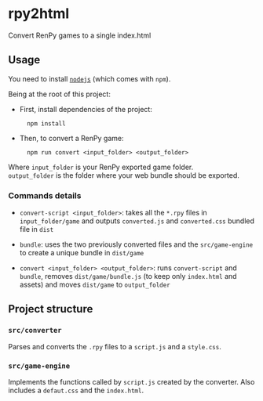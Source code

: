 # rpy2html

Convert RenPy games to a single index.html

## Usage

You need to install [`nodejs`](https://nodejs.org) (which comes with `npm`).

Being at the root of this project:

* First, install dependencies of the project: 

        npm install

* Then, to convert a RenPy game:

        npm run convert <input_folder> <output_folder>

Where `input_folder` is your RenPy exported game folder.  
`output_folder` is the folder where your web bundle should be exported.


### Commands details

* `convert-script <input_folder>`: takes all the `*.rpy` files in `input_folder/game` and outputs `converted.js` and `converted.css` bundled file in `dist`

* `bundle`: uses the two previously converted files and the `src/game-engine` to create a unique bundle in `dist/game`

* `convert <input_folder> <output_folder>`: runs `convert-script` and `bundle`, removes `dist/game/bundle.js` (to keep only `index.html` and assets) and moves `dist/game` to `output_folder`


## Project structure

### `src/converter`

Parses and converts the `.rpy` files to a `script.js` and a `style.css`.


### `src/game-engine`

Implements the functions called by `script.js` created by the converter. Also includes a `defaut.css` and the `index.html`.
